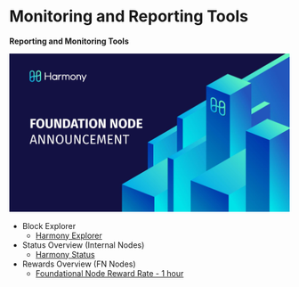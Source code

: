 # Monitoring and Reporting Tools

**Reporting and Monitoring Tools**

![Foundational nodes monitoring](../.gitbook/assets/foundationnodeannouncement.jpg)

* Block Explorer
  * [Harmony Explorer](https://explorer.harmony.one/)
* Status Overview \(Internal Nodes\)
  * [Harmony Status](https://status.harmony.one/)
* Rewards Overview \(FN Nodes\)
  * [Foundational Node Reward Rate - 1 hour](https://harmony.one/1h)

